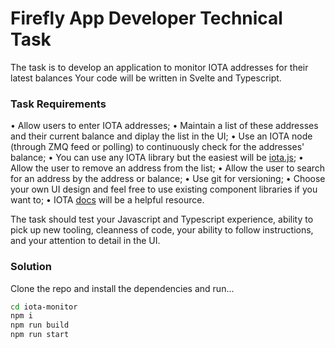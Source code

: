 # Firefly App Developer Technical Task

The task is to develop an application to monitor IOTA addresses for their latest balances
Your code will be written in Svelte and Typescript.

### Task Requirements

• Allow users to enter IOTA addresses;
• Maintain a list of these addresses and their current balance and diplay the list in the UI;
• Use an IOTA node (through ZMQ feed or polling) to continuously check for the addresses' balance;
• You can use any IOTA library but the easiest will be [iota.js](https://github.com/iotaledger/iota.js);
• Allow the user to remove an address from the list;
• Allow the user to search for an address by the address or balance;
• Use git for versioning;
• Choose your own UI design and feel free to use existing component libraries if you want to;
• IOTA [docs](https://docs.iota.org/) will be a helpful resource.

The task should test your Javascript and Typescript experience, ability to pick up new tooling, cleanness of code, your ability to follow instructions, and your attention to detail in the UI.


### Solution

Clone the repo and install the dependencies and run...
```bash
cd iota-monitor
npm i
npm run build
npm run start
```
